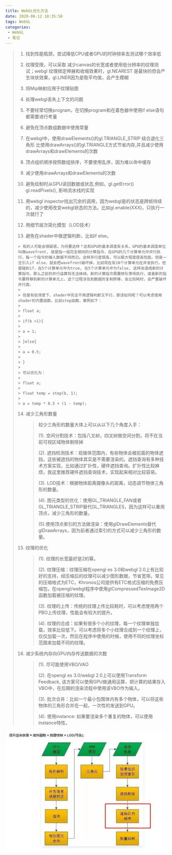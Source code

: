 ```yaml
---
title: WebGL优化方法
date: 2020-06-12 18:35:58
tags: WebGL
categories:
 - WebGL
 - 笔记
---
```


> 1. 找到性能瓶颈，尝试降低CPU或者GPU的时钟频率去测试哪个效率低
>
> 2. 纹理受限，可以采取 减少canvas的长宽或者使用低分辨率的纹理测试；webgl 纹理绑定伸展和收缩效果时，gl.NEAREST 是最快的但会产生块状效果，gl.LINER因为是取平均值，会产生模糊
>
> 3. 将Mip映射应用于纹理贴图
>
> 4. 处理webgl丢失上下文的问题
>
> 5. 不要经常切换program，在切换program和在着色器中使用if else语句都需要进行考量
>
> 6. 避免在顶点数组数据中使用常量
>
> 7. 在webgl中，使用drawElements()的gl.TRIANGLE_STRIP 结合退化三角形 比使用drawArrays()的gl.TRIANGLE方式节省内存,并且减少使用drawArrays和drawElements的次数
>
> 8. 顶点组织顺序按照数组排序，不要使用乱序，因为难以命中缓存
>
> 9. 减少使用drawArrays和drawElements的次数
>
> 10. 避免绘制时从GPU读回数据或状态,例如，gl.getError() gl.readPixels(), 影响流水线的实现
>
> 11. 用webgl inspector找出冗余的调用，因为webgl是的状态是跨帧持续的，减少使用改变webgl状态的方法。比如gl.enable(XXX)，只执行一次就行了
>
> 12. 用细节层次简化模型（LOD技术）
>
> 13.  避免在shader中做逻辑判断，比如if else。
>
>     > 有的人可能会很疑惑，为何要这样？这和GPU的基本调度有关系，GPU的基本调度单位叫做wavefront, 就是指一组完全相同的计算指令，在GPU的几个计算单元中并行执行，每一个指令的输入数据不同而已。这样并行度很高，可以极大程度提高性能。但是一旦引入if else，就会把wavefront破坏掉，比如现在有10个计算单元在并发执行，但是碰到if，在5个计算单元中为true, 在5个计算单元中为false, 这样会造成新的计算指令，那么之前的并行运算将无法继续。新的计算指令需要排队等待执行，或者新的指令要转移到新的计算单元上，这个过程涉及到数据的复制转移，会比较耗时，会严重破坏并行度。
>     >
>     > 但是有些场景下，shader中完全不用逻辑判断又不行，那该如何呢？可以考虑使用shader的内置函数，比如step函数，案例如下：
>     >
>     > float a;
>     >
>     > if(b >1){
>     >
>     > a = 1;
>     >
>     > }else{
>     >
>     > a = 0.5;
>     >
>     > }
>     >
>     > 可以优化为：
>     >
>     > float a;
>     >
>     > float temp = step(b, 1);
>     >
>     > a = temp * 0.5 + (1 - temp);
>
> 14. 减少三角形数量
>
>     > 较少三角形的数量大体上可以从以下几个角度入手：
>     >
>     > (1). 空间分割技术：包括八叉树，四叉树做空间分割，将不在当前可视区域物体剔除掉
>     >
>     > (2). 遮挡检测技术：视锥体范围内，有些物体会被前面的物体遮挡，这些被遮挡的物体其实是不需要渲染的。遮挡查询有多种技术方案实现，比如通过扩扑性，硬件遮挡查询。扩扑性比较麻烦，我这里推荐硬件遮挡查询技术，实现起来相对比较容易。
>     >
>     > (3). LOD技术：根据物体距离摄像头的距离，动态调节物体三角形的数量。
>     >
>     > (4). 图元类型的优化：使用GL_TRIANGLE_FAN或者GL_TRIANGLE_STRIP替代GL_TRIANGLES，因为这样可以重用顶点，减少三角形的数量。
>     >
>     > (5).使用顶点索引的方法做渲染：使用glDrawElements替代glDrawArrays，因为前者通过索引的方式可以减少三角形的数量。
>
> 15. 纹理的优化
>
>     > (1). 纹理的长宽最好是2的幂。
>     >
>     > (2). 纹理压缩：纹理压缩在opengl es 3.0和webgl 2.0上有比较好的支持，经压缩后的纹理可以减少图形数据，节省宽带。常见的压缩格式为ETC，Khronos公司提供有ETC格式压缩的免费压缩包，在opengl/webgl程序中使用glCompressedTexImage2D函数加载被压缩的纹理。
>     >
>     > (3). 纹理的上传：传统的纹理上传比较耗时，可以考虑使用两个PBO上传纹理，性能会有较大的提升。
>     >
>     > (4). 纹理的合成：如果有很多个小的纹理，每一个纹理单独加载，效率比较低下。可以考虑将多个小纹理合成到一个纹理上，仅仅加载一次，然后在程序中使用的时候，使用不同的纹理坐标范围来加载不同的纹理。
>
> 16. 减少系统内存向GPU内存传送数据的次数
>
>     > (1). 尽可能使用VBO/VAO
>     >
>     > (2). 在opengl es 3.0/webgl 2.0上可以使用Transform Feedback, 该方案可以使用GPU做通用运算，把计算的结果存入VBO中，在后期的渲染流程中使用该VBO作为输入。
>     >
>     > (3). 批次合并：比如一个最小包围体内有多个物体，可以将这些物体的三角形合并在一起，一次性的发送到GPU。
>     >
>     > (4). 使用instance: 如果要渲染多个重复的物体，可以使用instance特性。

![WebGL优化点](https://raw.githubusercontent.com/xcsf/blog-figure-bed/master/WebGL优化点.jpg)





